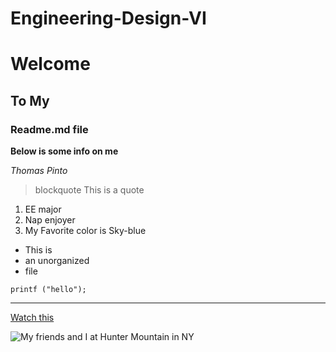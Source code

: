 # Engineering-Design-VI

# Welcome
## To My
### Readme.md file

**Below is some info on me**

*Thomas Pinto*

> blockquote This is a quote

1. EE major
2. Nap enjoyer
3. My Favorite color is Sky-blue

- This is 
- an unorganized
- file

`printf ("hello");`

---

[Watch this](https://www.youtube.com/watch?v=dQw4w9WgXcQ)

![My friends and I at Hunter Mountain in NY](https://github.com/BeansBoi/Engineering-Design-VI/assets/43113331/f755d33e-2b24-4adb-ab0e-60472cd1040a)
